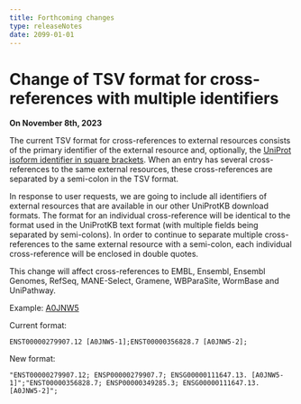```yaml
---
title: Forthcoming changes
type: releaseNotes
date: 2099-01-01
---
```


# Change of TSV format for cross-references with multiple identifiers

**On November 8th, 2023**

The current TSV format for cross-references to external resources consists of the primary identifier of the external resource and, optionally, the [UniProt isoform identifier in square brackets](https://www.uniprot.org/help/isoform_crossreferences). When an entry has several cross-references to the same external resources, these cross-references are separated by a semi-colon in the TSV format.

In response to user requests, we are going to include all identifiers of external resources that are available in our other UniProtKB download formats. The format for an individual cross-reference will be identical to the format used in the UniProtKB text format (with multiple fields being separated by semi-colons). In order to continue to separate multiple cross-references to the same external resource with a semi-colon, each individual cross-reference will be enclosed in double quotes.

This change will affect cross-references to EMBL, Ensembl, Ensembl Genomes, RefSeq, MANE-Select, Gramene, WBParaSite, WormBase and UniPathway.

Example: [A0JNW5](https://rest.uniprot.org/uniprotkb/A0JNW5.tsv?fields=xref_ensembl)

Current format:

```
ENST00000279907.12 [A0JNW5-1];ENST00000356828.7 [A0JNW5-2];
```

New format:

```
"ENST00000279907.12; ENSP00000279907.7; ENSG00000111647.13. [A0JNW5-1]";"ENST00000356828.7; ENSP00000349285.3; ENSG00000111647.13. [A0JNW5-2]";
```
